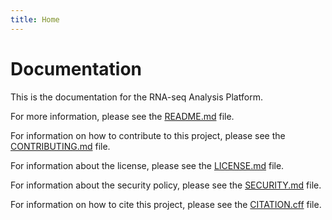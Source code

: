 ```yaml
---
title: Home
---
```

# Documentation

This is the documentation for the RNA-seq Analysis Platform.

For more information, please see the [README.md](../README.md) file.

For information on how to contribute to this project, please see the [CONTRIBUTING.md](../CONTRIBUTING.md) file.

For information about the license, please see the [LICENSE.md](../LICENSE.md) file.

For information about the security policy, please see the [SECURITY.md](../SECURITY.md) file.

For information on how to cite this project, please see the [CITATION.cff](../CITATION.cff) file. 